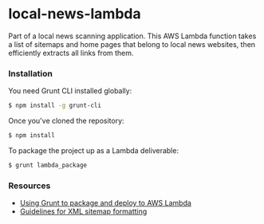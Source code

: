 # local-news-lambda
Part of a local news scanning application. This AWS Lambda function takes a list of sitemaps and home pages that belong to local news websites, then efficiently extracts all links from them.
### Installation
You need Grunt CLI installed globally:
```sh
$ npm install -g grunt-cli
```
Once you've cloned the repository:
```sh
$ npm install
```
To package the project up as a Lambda deliverable:
```sh
$ grunt lambda_package
```
### Resources
* [Using Grunt to package and deploy to AWS Lambda](https://github.com/Tim-B/grunt-aws-lambda)
* [Guidelines for XML sitemap formatting](http://www.sitemaps.org/)
